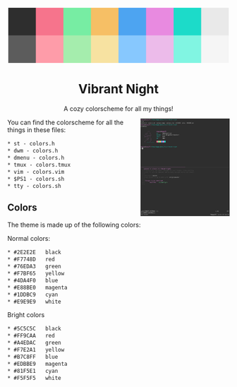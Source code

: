 <p align="center"><img alt="screenshot" src="https://github.com/depsterr/vibrant-night/blob/master/misc/colors.jpg?raw=true" width="500px"></p>
<h1 align="center">Vibrant Night</h1>
<p align="center">A cozy colorscheme for all my things!</p>

<img src="https://github.com/depsterr/vibrant-night/blob/master/misc/scrot.png?raw=true" width="40%" align="right">

You can find the colorscheme for all the things in these files:

	* st - colors.h
	* dwm - colors.h
	* dmenu - colors.h
	* tmux - colors.tmux
	* vim - colors.vim
	* $PS1 - colors.sh
	* tty - colors.sh

Colors
------

The theme is made up of the following colors:

Normal colors:

	* #2E2E2E	black
	* #F7748D	red
	* #76EDA3	green
	* #F7BF65	yellow
	* #4DA4F0	blue
	* #E88BE0	magenta
	* #1DDBC9	cyan
	* #E9E9E9	white

Bright colors

	* #5C5C5C	black
	* #FF9CAA	red
	* #A4EDAC	green
	* #F7E2A1	yellow
	* #B7C8FF	blue
	* #EDBBE9	magenta
	* #81F5E1	cyan
	* #F5F5F5	white
